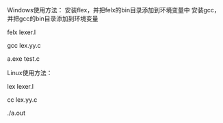 Windows使用方法：
安装flex，并把felx的bin目录添加到环境变量中
安装gcc，并把gcc的bin目录添加到环境变量

felx lexer.l

gcc lex.yy.c

a.exe test.c

Linux使用方法：

lex lexer.l

cc lex.yy.c

./a.out
